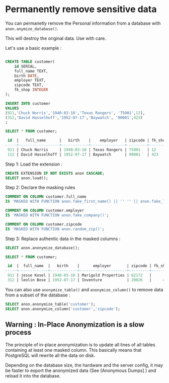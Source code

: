 Permanently remove sensitive data
===============================================================================

You can permanetly remove the Personal information from a database 
with `anon.anymize_database()`.

This will destroy the original data. Use with care.


Let's use a basic example :

```sql

CREATE TABLE customer(
	id SERIAL,
	full_name TEXT,
	birth DATE,
	employer TEXT,
	zipcode TEXT,
	fk_shop INTEGER
);

INSERT INTO customer
VALUES 
(911,'Chuck Norris','1940-03-10','Texas Rangers', '75001',12),
(312,'David Hasselhoff','1952-07-17','Baywatch', '90001',423)
;

SELECT * FROM customer;

 id  |   full_name      |   birth    |    employer   | zipcode | fk_shop
-----+------------------+------------+---------------+---------+---------
 911 | Chuck Norris     | 1940-03-10 | Texas Rangers | 75001   | 12
 112 | David Hasselhoff | 1952-07-17 | Baywatch      | 90001   | 423

```

Step 1: Load the extension :

```sql
CREATE EXTENSION IF NOT EXISTS anon CASCADE;
SELECT anon.load();
``` 

Step 2: Declare the masking rules 

```sql
COMMENT ON COLUMN customer.full_name 
IS 'MASKED WITH FUNCTION anon.fake_first_name() || '' '' || anon.fake_last_name()';

COMMENT ON COLUMN customer.employer
IS 'MASKED WITH FUNCTION anon.fake_company()';

COMMENT ON COLUMN customer.zipcode
IS 'MASKED WITH FUNCTION anon.random_zip()';
```


Step 3: Replace authentic data in the masked columns :

```sql
SELECT anon.anonymize_database();

SELECT * FROM customer;

 id  |  full_name  |   birth    |      employer       | zipcode | fk_shop 
-----+-------------+------------+---------------------+---------+---------
 911 | jesse Kosel | 1940-03-10 | Marigold Properties | 62172   |      12
 312 | leolin Bose | 1952-07-17 | Inventure           | 20026   |     423

```



You can also use `anonymize_table()` and `anonymize_column()` to remove data from
a subset of the database :

```sql
SELECT anon.anonymize_table('customer');
SELECT anon.anonymize_column('customer','zipcode');
```

## Warning : In-Place Anonymization is a slow process

The principle of in-place anonymization is to update all lines of all tables 
containing at least one masked column. This basically means that PostgreSQL 
will rewrite all the data on disk. 

Depending on the database size, the hardware and the server config, it may 
be faster to export the anonymized data (See [Anonymous Dumps] ) and reload
it into the database.


